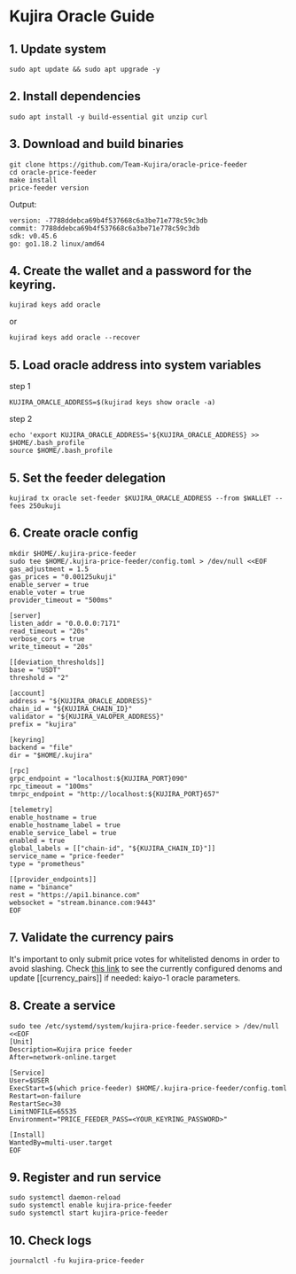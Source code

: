 # Kujira Oracle Guide

## 1. Update system
```
sudo apt update && sudo apt upgrade -y
```

## 2. Install dependencies
```
sudo apt install -y build-essential git unzip curl
```

## 3. Download and build binaries
```
git clone https://github.com/Team-Kujira/oracle-price-feeder
cd oracle-price-feeder
make install
price-feeder version
```

Output:
```
version: -7788ddebca69b4f537668c6a3be71e778c59c3db
commit: 7788ddebca69b4f537668c6a3be71e778c59c3db
sdk: v0.45.6
go: go1.18.2 linux/amd64
```

## 4. Create the wallet and a password for the keyring.
```
kujirad keys add oracle
```
or
```
kujirad keys add oracle --recover
```

## 5. Load oracle address into system variables
step 1
```
KUJIRA_ORACLE_ADDRESS=$(kujirad keys show oracle -a)
```
step 2
```
echo 'export KUJIRA_ORACLE_ADDRESS='${KUJIRA_ORACLE_ADDRESS} >> $HOME/.bash_profile
source $HOME/.bash_profile
```

## 5. Set the feeder delegation
```
kujirad tx oracle set-feeder $KUJIRA_ORACLE_ADDRESS --from $WALLET --fees 250ukuji
```

## 6. Create oracle config
```
mkdir $HOME/.kujira-price-feeder
sudo tee $HOME/.kujira-price-feeder/config.toml > /dev/null <<EOF
gas_adjustment = 1.5
gas_prices = "0.00125ukuji"
enable_server = true
enable_voter = true
provider_timeout = "500ms"

[server]
listen_addr = "0.0.0.0:7171"
read_timeout = "20s"
verbose_cors = true
write_timeout = "20s"

[[deviation_thresholds]]
base = "USDT"
threshold = "2"

[account]
address = "${KUJIRA_ORACLE_ADDRESS}"
chain_id = "${KUJIRA_CHAIN_ID}"
validator = "${KUJIRA_VALOPER_ADDRESS}"
prefix = "kujira"

[keyring]
backend = "file"
dir = "$HOME/.kujira"

[rpc]
grpc_endpoint = "localhost:${KUJIRA_PORT}090"
rpc_timeout = "100ms"
tmrpc_endpoint = "http://localhost:${KUJIRA_PORT}657"

[telemetry]
enable_hostname = true
enable_hostname_label = true
enable_service_label = true
enabled = true
global_labels = [["chain-id", "${KUJIRA_CHAIN_ID}"]]
service_name = "price-feeder"
type = "prometheus"

[[provider_endpoints]]
name = "binance"
rest = "https://api1.binance.com"
websocket = "stream.binance.com:9443"
EOF
```

## 7. Validate the currency pairs
It's important to only submit price votes for whitelisted denoms in order to avoid slashing. Check [this link](https://lcd.kaiyo.kujira.setten.io/oracle/params) to see the currently configured denoms and update [[currency_pairs]] if needed: kaiyo-1 oracle parameters.

## 8. Create a service
```
sudo tee /etc/systemd/system/kujira-price-feeder.service > /dev/null <<EOF
[Unit]
Description=Kujira price feeder
After=network-online.target

[Service]
User=$USER
ExecStart=$(which price-feeder) $HOME/.kujira-price-feeder/config.toml
Restart=on-failure
RestartSec=30
LimitNOFILE=65535
Environment="PRICE_FEEDER_PASS=<YOUR_KEYRING_PASSWORD>"

[Install]
WantedBy=multi-user.target
EOF
```

## 9. Register and run service
```
sudo systemctl daemon-reload
sudo systemctl enable kujira-price-feeder
sudo systemctl start kujira-price-feeder
```

## 10. Check logs
```
journalctl -fu kujira-price-feeder
```

